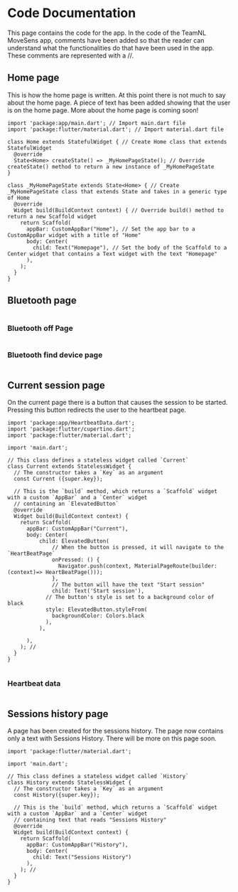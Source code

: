# Code Documentation
This page contains the code for the app. In the code of the TeamNL MoveSens app, comments have been added so that the reader can understand what the functionalities do that have been used in the app. These comments are represented with a //. 

## Home page
This is how the home page is written. At this point there is not much to say about the home page. A piece of text has been added showing that the user is on the home page. More about the home page is coming soon!

```
import 'package:app/main.dart'; // Import main.dart file
import 'package:flutter/material.dart'; // Import material.dart file

class Home extends StatefulWidget { // Create Home class that extends StatefulWidget
  @override
  State<Home> createState() => _MyHomePageState(); // Override createState() method to return a new instance of _MyHomePageState
}

class _MyHomePageState extends State<Home> { // Create _MyHomePageState class that extends State and takes in a generic type of Home
  @override
  Widget build(BuildContext context) { // Override build() method to return a new Scaffold widget
    return Scaffold(
      appBar: CustomAppBar("Home"), // Set the app bar to a CustomAppBar widget with a title of "Home"
      body: Center(
        child: Text("Homepage"), // Set the body of the Scaffold to a Center widget that contains a Text widget with the text "Homepage"
      ),
    );
  }
}
```
## Bluetooth page
```

```

### Bluetooth off Page
```

```

### Bluetooth find device page
```

```

## Current session page
On the current page there is a button that causes the session to be started. Pressing this button redirects the user to the heartbeat page. 

```
import 'package:app/HeartbeatData.dart';
import 'package:flutter/cupertino.dart';
import 'package:flutter/material.dart';

import 'main.dart';

// This class defines a stateless widget called `Current`
class Current extends StatelessWidget {
  // The constructor takes a `Key` as an argument
  const Current ({super.key});

  // This is the `build` method, which returns a `Scaffold` widget with a custom `AppBar` and a `Center` widget
  // containing an `ElevatedButton`
  @override
  Widget build(BuildContext context) {
    return Scaffold(
      appBar: CustomAppBar("Current"),
      body: Center(
          child: ElevatedButton(
              // When the button is pressed, it will navigate to the `HeartBeatPage`
              onPressed: () {
                Navigator.push(context, MaterialPageRoute(builder: (context)=> HeartBeatPage()));
              },
              // The button will have the text "Start session"
              child: Text('Start session'),
            // The button's style is set to a background color of black
            style: ElevatedButton.styleFrom(
              backgroundColor: Colors.black
            ),
          ),

      ),
    ); //
  }
}


```

### Heartbeat data
```

```

## Sessions history page
A page has been created for the sessions history. The page now contains only a text with Sessions History. There will be more on this page soon.

```
import 'package:flutter/material.dart';

import 'main.dart';

// This class defines a stateless widget called `History`
class History extends StatelessWidget {
  // The constructor takes a `Key` as an argument
  const History({super.key});

  // This is the `build` method, which returns a `Scaffold` widget with a custom `AppBar` and a `Center` widget
  // containing text that reads "Sessions History"
  @override
  Widget build(BuildContext context) {
    return Scaffold(
      appBar: CustomAppBar("History"),
      body: Center(
        child: Text("Sessions History")
      ),
    ); //
  }
}
```